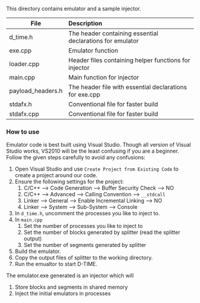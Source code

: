This directory contains emulator and a sample injector.

| File              | Description                                                    |
|-------------------|:---------------------------------------------------------------|
| d_time.h          | The header containing essential declarations for emulator      |
| exe.cpp           | Emulator function                                              |
| loader.cpp        | Header files containing helper functions for injector          |
| main.cpp          | Main function for injector                                     |
| payload_headers.h | The header file with essential declarations for exe.cpp        |
| stdafx.h          | Conventional file for faster build                             |
| stdafx.cpp        | Conventional file for faster build                             |

### How to use
Emulator code is best built using Visual Studio.
Though all version of Visual Studio works, VS2010 will be the least confusing if you are a beginner.
Follow the given steps carefully to avoid any confusions:
1. Open Visual Studio and use `Create Project from Existing Code` to create a project around our code.
2. Ensure the following settings for the project:  
   1. C/C++ --> Code Generation --> Buffer Security Check --> NO
   2. C/C++ --> Advanced --> Calling Convention --> `__stdcall`
   3. Linker --> General --> Enable Incremental Linking --> NO
   4. Linker --> System --> Sub-System --> Console
3. In `d_time.h`, uncomment the processes you like to inject to.
4. In `main.cpp`  
   1. Set the number of processes you like to inject to
   2. Set the number of blocks generated by splitter (read the splitter output)
   3. Set the number of segments generated by splitter
5. Build the emulator.
6. Copy the output files of splitter to the working directory.
7. Run the emualtor to start D-TIME.

The emulator.exe generated is an injector which will
   1. Store blocks and segments in shared memory
   2. Inject the initial emulators in processes
